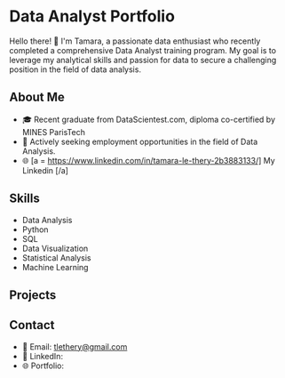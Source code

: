 # Data Analyst Portfolio

Hello there! 👋 I'm Tamara, a passionate data enthusiast who recently completed a comprehensive Data Analyst training program. My goal is to leverage my analytical skills and passion for data to secure a challenging position in the field of data analysis.

## About Me

- 🎓 Recent graduate from DataScientest.com, diploma co-certified by MINES ParisTech
- 💼 Actively seeking employment opportunities in the field of Data Analysis.
- 🌐 [a = https://www.linkedin.com/in/tamara-le-thery-2b3883133/] My Linkedin [/a]
  


## Skills

- Data Analysis
- Python
- SQL
- Data Visualization
- Statistical Analysis
- Machine Learning

## Projects


## Contact

- 📧 Email: tlethery@gmail.com
- 📱 LinkedIn: 
- 🌐 Portfolio: 



